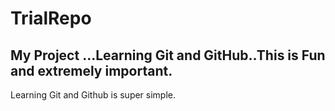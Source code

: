 # TrialRepo

## My Project ...Learning Git and GitHub..This is Fun and extremely important.

Learning Git and Github is super simple.
